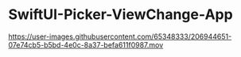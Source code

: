 # SwiftUI-Picker-ViewChange-App

https://user-images.githubusercontent.com/65348333/206944651-07e74cb5-b5bd-4e0c-8a37-befa611f0987.mov

